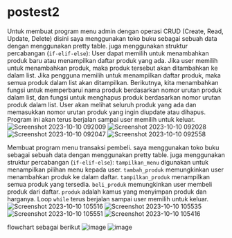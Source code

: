 # postest2

Untuk membuat program menu admin dengan operasi CRUD (Create, Read, Update, Delete) disini saya menggunakan toko buku sebagai sebuah data dengan menggunakan pretty table. juga menggunakan struktur percabangan (`if-elif-else`):
User dapat memilih untuk menambahkan produk baru atau menampilkan daftar produk yang ada. Jika user memilih untuk menambahkan produk, maka produk tersebut akan ditambahkan ke dalam list. Jika pengguna memilih untuk menampilkan daftar produk, maka semua produk dalam list akan ditampilkan. Berikutnya, kita menambahkan fungsi untuk memperbarui nama produk berdasarkan nomor urutan produk dalam list, dan fungsi untuk menghapus produk berdasarkan nomor urutan produk dalam list. User akan melihat seluruh produk yang ada dan memasukkan nomor urutan produk yang ingin diupdate atau dihapus.
Program ini akan terus berjalan sampai user memilih untuk keluar.
![Screenshot 2023-10-10 092009](https://github.com/andiniabriyanti/postest2/assets/144974557/44a6402c-3066-41f9-a426-9bd31eb4d986)
![Screenshot 2023-10-10 092028](https://github.com/andiniabriyanti/postest2/assets/144974557/4acbf296-1851-4859-8454-226818822c7c)
![Screenshot 2023-10-10 092047](https://github.com/andiniabriyanti/postest2/assets/144974557/3e15bd2e-b5e0-4721-aec7-4104a77b9e5e)
![Screenshot 2023-10-10 092558](https://github.com/andiniabriyanti/postest2/assets/144974557/7cea4aed-c724-49b0-991d-c79922acd457)

Membuat program menu transaksi pembeli. saya menggunakan toko buku sebagai sebuah data dengan menggunakan pretty table. juga menggunakan struktur percabangan (`if-elif-else`):
`tampilkan_menu` digunakan untuk menampilkan pilihan menu kepada user.
`tambah_produk` memungkinkan user menambahkan produk ke dalam daftar.
`tampilkan_produk` menampilkan semua produk yang tersedia.
`beli_produk` memungkinkan user membeli produk dari daftar.
`produk` adalah kamus yang menyimpan produk dan harganya.
Loop `while` terus berjalan sampai user memilih untuk keluar.
![Screenshot 2023-10-10 105516](https://github.com/andiniabriyanti/postest2/assets/144974557/332f26ce-e4e7-4f05-aa4d-a28225eecf81)
![Screenshot 2023-10-10 105535](https://github.com/andiniabriyanti/postest2/assets/144974557/338f4cca-ac53-42af-b24e-33823f5ebf24)
![Screenshot 2023-10-10 105551](https://github.com/andiniabriyanti/postest2/assets/144974557/ed1a8dac-f7c7-4134-8f1d-4c383818a5c5)
![Screenshot 2023-10-10 105416](https://github.com/andiniabriyanti/postest2/assets/144974557/93eabc0b-6b76-46ea-b896-8080debfb732)

flowchart sebagai berikut
![image](https://github.com/andiniabriyanti/postest2/assets/144974557/a9942b87-bd5c-4b53-af6a-c34a6a4c83ee)
![image](https://github.com/andiniabriyanti/postest2/assets/144974557/1b4a4444-6d1b-413c-9bb1-c3c34dde1909)

